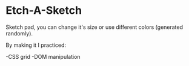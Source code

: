 # Etch-A-Sketch

Sketch pad, you can change it's size or use different colors (generated randomly).

By making it I practiced:

-CSS grid
-DOM manipulation
